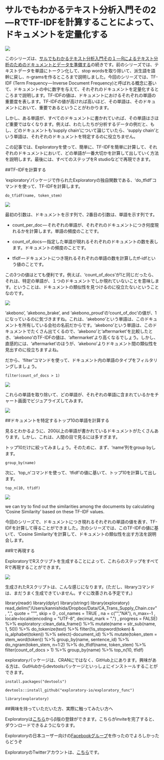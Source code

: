 # サルでもわかるテキスト分析入門その2 — RでTF-IDFを計算することによって、ドキュメントを定量化する

![](images/Quantifying-Documents.png)


このシリーズは、[サルでもわかるテキスト分析入門その１ — Rによるテキスト分析のためのドキュメントとデータを準備する](
)の続きです。前のシリーズでは、テキストデータを単語にトークン化して、stop wordsを取り除いて、派生語を語幹に戻し、n-gramsを作るところまで説明しました。今回のシリーズでは、TF-IDF (Term Frequency — Inverse Document Frequency)と呼ばれる概念に基いて、ドキュメントの中に数字を与えて、それぞれのドキュメントを定量化するところまで説明します。TF-IDFの値は、ドキュメントにおけるそれぞれの単語の重要度を表します。TF-IDFの値が高ければ高いほど、その単語は、そのドキュメントにおいて、重要であるということがわかります。


しかし、ある単語が、すべてのドキュメントに書かれていれば、その単語はさほど重要ではなくなります。例えば、わたしたちが分析するデータの例だと、もし、どのドキュメントも‘supply chain’について論じていたら、‘supply chain’という単語は、それぞれのドキュメントを特定するのに役立ちません。

この記事では、Exploratoryを使って、簡単に、TF-IDFを簡単に計算して、それぞれのドキュメントにおいて、どの単語が一番大切かを計算して出していく方法を説明します。最後には、すべてのステップをR studioなどで再現できます。

##TF-IDFを計算する


‘exploratory’パッケージで作られたExploratoryの独自関数である、‘do_tfidf’コマンドを使って、TF-IDFを計算します。

`do_tfidf(name, token_stem)`

![](images/do_tfidf.png)


最初の引数は、ドキュメントを示す列で、2番目の引数は、単語を示す列です。


- count_per_doc — それぞれの単語が、それぞれのドキュメントにつき何度現れるかを計算します。単語の頻度のことです。

- count_of_docs — 指定した単語が現れるそれぞれのドキュメントの数を表します。ドキュメントの頻度のことです。

- tfidf — ドキュメントにつき現れるそれぞれの単語の数を計算したtf-idfという値のことです。


この3つの値はとても便利です。例えば、‘count_of_docs’が1と同じだったら、それは、特定の単語が、１つのドキュメントでしか現れていないことを意味します。ということは、ドキュメントの類似性を見つけるのに役立たないということなのです。

![](images/particular-section.png)

‘akebono’, ‘akebono_brake’, and ‘akebono_proud’の‘count_of_doc’の値が、1になっているのに気づきますね。これは、‘akebono’という単語は、このドキュメントを所有している会社の名前だからです。‘akebono’という単語は、このドキュメントでたくさん出てくるので、‘akebono’と‘aftermarket’を比較したとき、‘akebono’のTF-IDFの値は、‘aftermarket’より高くなるでしょう。しかし、直感的には、‘aftermarket’のほうが、‘akebono’よりドキュメント間の類似性を見出すのに役立ちますよね。

だから、‘filter’コマンドを使って、ドキュメント内の単語のタイプをフィルタリングしましょう。

`filter(count_of_docs > 1)`

![](images/filter-count-docs.png)


これらの単語を取り除いて、どの単語が、それぞれの単語に含まれているかをチャート画面でビジュアライズしてみます。

![](images/document-visualize.png)


##ドキュメントを特定するトップ10の単語を計算する


見るとわかるように、200以上の単語が書かれているドキュメントがたくさんあります。しかし、これは、人間の目で見るには多すぎます。


トップ10だけに絞ってみましょう。そのために、まず、‘name’列をgroup byします。

`group_by(name)`


次に、‘top_n’コマンドを使って、‘tfidf’の値に基いて、トップ10を計算して出します。

`top_n(10, tfidf)`

![](images/top_n-10-tfidf.png)


we can try to find out the similarities among the documents by calculating ‘Cosine Similarity’ based on these TF-IDF values.

今回のシリーズで、ドキュメントにつき現れるそれぞれの単語の値を表す、TF-IDFを計算して得ることができました。次のシリーズでは、このTF-IDFの値に基いて、‘Cosine Similarity’を計算して、ドキュメントの類似性を出す方法を説明会します。


##Rで再現する


ExploratoryでRスクリプトを生成することによって、これらのステップをすべてRで再現することができます。

![](images/reproduce-tfidef.png)


生成されたRスクリプトは、こんな感じになります。(ただし、libraryコマンドは、まだうまく生成できていません。すぐに改善される予定です。)

library(readr)
library(dplyr)
library(stringr)
library(exploratory)
read_delim("/Users/kannishida/Dropbox/Data/CA_Trans_Supply_Chain.csv" , ",", quote = "\"", skip = 0 , col_names = TRUE , na = c("","NA"), n_max=-1 , locale=locale(encoding = "UTF-8", decimal_mark = ".") , progress = FALSE) %>%
  exploratory::clean_data_frame() %>%
  mutate(name = str_sub(name, 1, 50)) %>%
  do_tokenize(text) %>%
  filter(!is_stopword(token) & is_alphabet(token)) %>%
  select(-document_id) %>%
  mutate(token_stem = stem_word(token)) %>%
  group_by(name, sentence_id) %>%
  do_ngram(token_stem, n=1:2) %>%
  do_tfidf(name, token_stem) %>%
  filter(count_of_docs > 1) %>%
  group_by(name) %>%
  top_n(10, tfidf)


exploratoryパッケージは、CRANにではなく、GitHub上にあります。興味がある方は、GutHubからdevtoolsパッケージといっしょにインストールすることができます。


`install.packages("devtools")`

`devtools::install_github("exploratory-io/exploratory_func")`

`library(exploratory)`



##興味を持っていただいた方、実際に触ってみたい方へ

Exploratoryは[こちら](https://exploratory.io/
)からβ版の登録ができます。こちらがinviteを完了すると、ダウンロードできるようになります。


Exploratoryの日本ユーザー向けの[Facebookグループ](https://www.facebook.com/groups/1087437647994959/members/
)を作ったのでよろしかったらどうぞ

ExploratoryのTwitterアカウントは、[こちら](https://twitter.com/ExploratoryData
)です。
